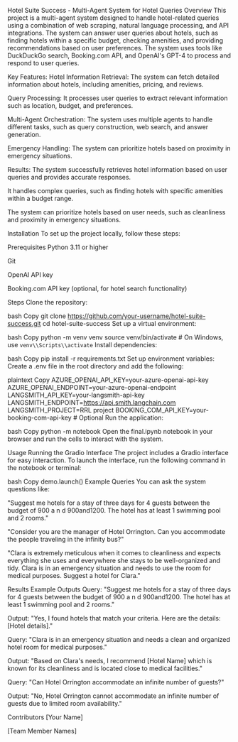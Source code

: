 Hotel Suite Success - Multi-Agent System for Hotel Queries
Overview
This project is a multi-agent system designed to handle hotel-related queries using a combination of web scraping, natural language processing, and API integrations. The system can answer user queries about hotels, such as finding hotels within a specific budget, checking amenities, and providing recommendations based on user preferences. The system uses tools like DuckDuckGo search, Booking.com API, and OpenAI's GPT-4 to process and respond to user queries.

Key Features:
Hotel Information Retrieval: The system can fetch detailed information about hotels, including amenities, pricing, and reviews.

Query Processing: It processes user queries to extract relevant information such as location, budget, and preferences.

Multi-Agent Orchestration: The system uses multiple agents to handle different tasks, such as query construction, web search, and answer generation.

Emergency Handling: The system can prioritize hotels based on proximity in emergency situations.

Results:
The system successfully retrieves hotel information based on user queries and provides accurate responses.

It handles complex queries, such as finding hotels with specific amenities within a budget range.

The system can prioritize hotels based on user needs, such as cleanliness and proximity in emergency situations.

Installation
To set up the project locally, follow these steps:

Prerequisites
Python 3.11 or higher

Git

OpenAI API key

Booking.com API key (optional, for hotel search functionality)

Steps
Clone the repository:

bash
Copy
git clone https://github.com/your-username/hotel-suite-success.git
cd hotel-suite-success
Set up a virtual environment:

bash
Copy
python -m venv venv
source venv/bin/activate  # On Windows, use `venv\\Scripts\\activate`
Install dependencies:

bash
Copy
pip install -r requirements.txt
Set up environment variables:
Create a .env file in the root directory and add the following:

plaintext
Copy
AZURE_OPENAI_API_KEY=your-azure-openai-api-key
AZURE_OPENAI_ENDPOINT=your-azure-openai-endpoint
LANGSMITH_API_KEY=your-langsmith-api-key
LANGSMITH_ENDPOINT=https://api.smith.langchain.com
LANGSMITH_PROJECT=RRL project
BOOKING_COM_API_KEY=your-booking-com-api-key  # Optional
Run the application:

bash
Copy
python -m notebook
Open the final.ipynb notebook in your browser and run the cells to interact with the system.

Usage
Running the Gradio Interface
The project includes a Gradio interface for easy interaction. To launch the interface, run the following command in the notebook or terminal:

bash
Copy
demo.launch()
Example Queries
You can ask the system questions like:

"Suggest me hotels for a stay of three days for 4 guests between the budget of 
900
a
n
d
900and1200. The hotel has at least 1 swimming pool and 2 rooms."

"Consider you are the manager of Hotel Orrington. Can you accommodate the people traveling in the infinity bus?"

"Clara is extremely meticulous when it comes to cleanliness and expects everything she uses and everywhere she stays to be well-organized and tidy. Clara is in an emergency situation and needs to use the room for medical purposes. Suggest a hotel for Clara."

Results
Example Outputs
Query: "Suggest me hotels for a stay of three days for 4 guests between the budget of 
900
a
n
d
900and1200. The hotel has at least 1 swimming pool and 2 rooms."

Output: "Yes, I found hotels that match your criteria. Here are the details: [Hotel details]."

Query: "Clara is in an emergency situation and needs a clean and organized hotel room for medical purposes."

Output: "Based on Clara's needs, I recommend [Hotel Name] which is known for its cleanliness and is located close to medical facilities."

Query: "Can Hotel Orrington accommodate an infinite number of guests?"

Output: "No, Hotel Orrington cannot accommodate an infinite number of guests due to limited room availability."

Contributors
[Your Name]

[Team Member Names]
